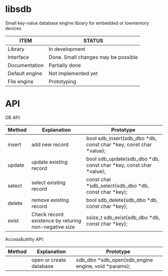 # libsdb
Small key-value database engine library for embedded or lowmemory devices

|  ITEM |   STATUS  |
|-------|-----------|
|Library|In development|
|Interface| Done. Small changes may be possible |
|Documentation| Partially done|
|Default engine|Not implemented yet|
|File engine| Prototyping |


# API
DB API:

|Method|Explanation|Prototype|
|------|---------|-----------|
|insert|add new record|bool sdb_insert(sdb_dbo *db, const char *key, const char *value);|
|update|update existing record|bool sdb_update(sdb_dbo *db, const char *key, const char *value);|
|select|select existing record|const char *sdb_select(sdb_dbo *db, const char *key);|
|delete|remove existing record|bool sdb_delete(sdb_dbo *db, const char *key);|
|exist |Check record existence by returing non-negative size|ssize_t sdb_exist(sdb_dbo *db, const char *key);|

Access&utility API:

|Method|Explanation|Prototype|
|------|---------|-----------|
|      |open or create database|sdb_dbo *sdb_open(sdb_engine engine, void *params);|
